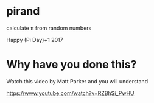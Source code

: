 # pirand
calculate π from random numbers

Happy (Pi Day)+1 2017

# Why have you done this?
Watch this video by Matt Parker and you will understand

https://www.youtube.com/watch?v=RZBhSi_PwHU
